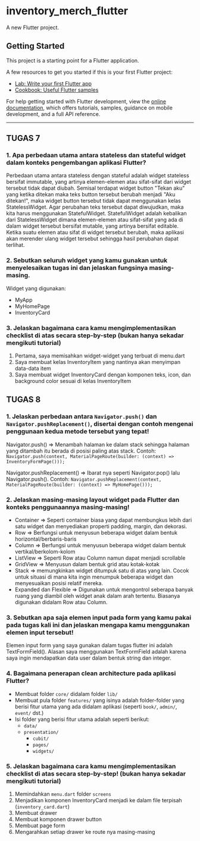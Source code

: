 # inventory_merch_flutter

A new Flutter project.

## Getting Started

This project is a starting point for a Flutter application.

A few resources to get you started if this is your first Flutter project:

- [Lab: Write your first Flutter app](https://docs.flutter.dev/get-started/codelab)
- [Cookbook: Useful Flutter samples](https://docs.flutter.dev/cookbook)

For help getting started with Flutter development, view the
[online documentation](https://docs.flutter.dev/), which offers tutorials,
samples, guidance on mobile development, and a full API reference.

---

## TUGAS 7

### 1. Apa perbedaan utama antara stateless dan stateful widget dalam konteks pengembangan aplikasi Flutter?

Perbedaan utama antara stateless dengan stateful adalah widget stateless bersifat immutable, yang artinya elemen-elemen atau sifat-sifat dari widget tersebut tidak dapat diubah. Semisal terdapat widget button "Tekan aku" yang ketika ditekan maka teks button tersebut berubah menjadi "Aku ditekan!", maka widget button tersebut tidak dapat menggunakan kelas StatelessWidget. Agar perubahan teks tersebut dapat diwujudkan, maka kita harus menggunakan StatefulWidget. StatefulWidget adalah kebalikan dari StatelessWidget dimana elemen-elemen atau sifat-sifat yang ada di dalam widget tersebut bersifat mutable, yang artinya bersifat editable. Ketika suatu elemen atau sifat di widget tersebut berubah, maka aplikasi akan merender ulang widget tersebut sehingga hasil perubahan dapat terlihat.

### 2. Sebutkan seluruh widget yang kamu gunakan untuk menyelesaikan tugas ini dan jelaskan fungsinya masing-masing.

Widget yang digunakan:

- MyApp
- MyHomePage
- InventoryCard

### 3. Jelaskan bagaimana cara kamu mengimplementasikan checklist di atas secara step-by-step (bukan hanya sekadar mengikuti tutorial)

1. Pertama, saya memisahkan widget-widget yang terbuat di menu.dart
2. Saya membuat kelas InventoryItem yang nantinya akan menyimpan data-data item
3. Saya membuat widget InventoryCard dengan komponen teks, icon, dan background color sesuai di kelas InventoryItem

## TUGAS 8

### 1. Jelaskan perbedaan antara `Navigator.push()` dan `Navigator.pushReplacement()`, disertai dengan contoh mengenai penggunaan kedua metode tersebut yang tepat!

Navigator.push() => Menambah halaman ke dalam stack sehingga halaman yang ditambah itu berada di posisi paling atas stack.
Contoh: `Navigator.push(context, MaterialPageRoute(builder: (context) => InventoryFormPage()));`

Navigator.pushReplacement() => Ibarat nya seperti Navigator.pop() lalu Navigator.push().
Contoh: `Navigator.pushReplacement(context, MaterialPageRoute(builder: (context) => MyHomePage()));`

### 2. Jelaskan masing-masing layout widget pada Flutter dan konteks penggunaannya masing-masing!

- Container => Seperti container biasa yang dapat membungkus lebih dari satu widget dan menyediakan properti padding, margin, dan dekorasi.
- Row => Berfungsi untuk menyusun beberapa widget dalam bentuk horizontal/berbaris-baris
- Column => Berfungsi untuk menyusun beberapa widget dalam bentuk vertikal/berkolom-kolom
- ListView => Seperti Row atau Column namun dapat menjadi scrollable
- GridView => Menyusun dalam bentuk grid atau kotak-kotak
- Stack => memungkinkan widget ditumpuk satu di atas yang lain. Cocok untuk situasi di mana kita ingin menumpuk beberapa widget dan menyesuaikan posisi relatif mereka.
- Expanded dan Flexible => Digunakan untuk mengontrol seberapa banyak ruang yang diambil oleh widget anak dalam arah tertentu. Biasanya digunakan didalam Row atau Column.

### 3. Sebutkan apa saja elemen input pada form yang kamu pakai pada tugas kali ini dan jelaskan mengapa kamu menggunakan elemen input tersebut!

Elemen input form yang saya gunakan dalam tugas flutter ini adalah TextFormField(). Alasan saya menggunakan TextFormField adalah karena saya ingin mendapatkan data user dalam bentuk string dan integer.

### 4. Bagaimana penerapan clean architecture pada aplikasi Flutter?

- Membuat folder `core/` didalam folder `lib/`
- Membuat pula folder `features/` yang isinya adalah folder-folder yang berisi fitur utama yang ada didalam aplikasi (seperti `book/`, `admin/`, `event/` dst.)
- Isi folder yang berisi fitur utama adalah seperti berikut:
  - `data/`
  - `presentation/`
    - `cubit/`
    - `pages/`
    - `widgets/`

### 5. Jelaskan bagaimana cara kamu mengimplementasikan checklist di atas secara step-by-step! (bukan hanya sekadar mengikuti tutorial)

1. Memindahkan `menu.dart` folder `screens`
2. Menjadikan komponen InventoryCard menjadi ke dalam file terpisah (`inventory_card.dart`)
3. Membuat drawer
4. Membuat komponen drawer button
5. Membuat page form
6. Mengarahkan setiap drawer ke route nya masing-masing
